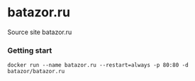 # batazor.ru

Source site batazor.ru

### Getting start

```
docker run --name batazor.ru --restart=always -p 80:80 -d batazor/batazor.ru
```

